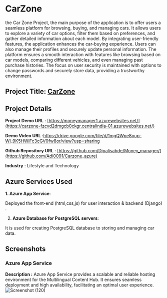 # **CarZone**

the Car Zone Project, the main purpose of the application is to offer users a seamless platform for browsing, buying, and managing cars. It allows users to explore a variety of car options, filter them based on preferences, and gather detailed information about each model. By integrating user-friendly features, the application enhances the car-buying experience.
Users can also manage their profiles and securely update personal information. The platform ensures a smooth interaction with features like browsing based on car models, comparing different vehicles, and even managing past purchase histories. The focus on user security is maintained with options to change passwords and securely store data, providing a trustworthy environment.

## **Project Title:** [CarZone](https://carzone-fzcvd2dmgcb0ckgr.centralindia-01.azurewebsites.net/)

## **Project Details**
**Project Demo URL** : [https://moneymanager1.azurewebsites.net/](https://carzone-fzcvd2dmgcb0ckgr.centralindia-01.azurewebsites.net/)


**Demo Video URL** :https://drive.google.com/file/d/1mgQWpe8oup-WI_9K5HWiFc3cGV0fw8or/view?usp=sharing


**Github Repository URL** : [https://github.com/Dipalisabde/Money_manager/](https://github.com/Adi0091/Carzone_azure)


**Industry** : Lifestyle and Technology

## **Azure Services Used**


**1. Azure App Service**:


Deployed the front-end (html,css,js) for user interaction & backend (Django) .

2. **Azure Database for PostgreSQL servers**:


It is used for creating PostgreSQL database to storing and managing car data.

## **Screenshots**

### **Azure App Service**
**Description :**
Azure App Service provides a scalable and reliable hosting environment for the Multilingual Content Hub. It ensures seamless deployment and high availability, facilitating an optimal user experience.
![Screenshot (120)](https://github.com/user-attachments/assets/9f40d3ab-da4b-409f-b9ce-dfa0bbdf304a)

